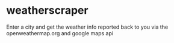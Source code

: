 # weatherscraper
Enter a city and get the weather info reported back to you via the openweathermap.org and google maps api

